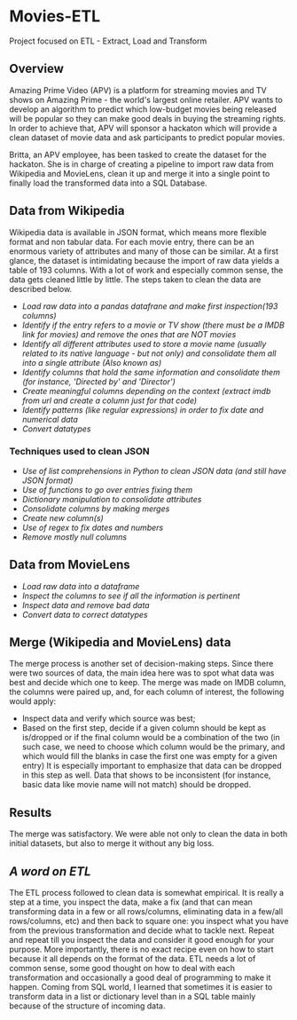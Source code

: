 # Movies-ETL
Project focused on ETL - Extract, Load and Transform

## Overview
Amazing Prime Video (APV) is a platform for streaming movies and TV shows on Amazing Prime - the world's largest online retailer.
APV wants to develop an algorithm to predict which low-budget movies being released will be popular so they can make good deals in buying the streaming rights. In order to achieve that, APV will sponsor a hackaton which will provide a clean dataset of movie data and ask participants to predict popular movies.

Britta, an APV employee, has been tasked to create the dataset for the hackaton. She is in charge of creating a pipeline to import raw data from Wikipedia and MovieLens, clean it up and merge it into a single point to finally load the transformed data into a SQL Database.

## Data from Wikipedia
Wikipedia data is available in JSON format, which means more flexible format and non tabular data. For each movie entry, there can be an enormous variety of attributes and many of those can be similar. At a first glance, the dataset is intimidating because the import of raw data yields a table of 193 columns. With a lot of work and especially common sense, the data gets cleaned little by little. The steps taken to clean the data are described below.

- *Load raw data into a pandas datafrane and make first inspection(193 columns)* 
- *Identify if the entry refers to a movie or TV show (there must be a IMDB link for movies) and remove the ones that are NOT movies*
- *Identify all different attributes used to store a movie name (usually related to its native language - but not only) and consolidate them all into a single attribute (Also known as)*
- *Identify columns that hold the same information and consolidate them (for instance, 'Directed by' and 'Director')*
- *Create meaningful columns depending on the context (extract imdb from url and create a column just for that code)*
- *Identify patterns (like regular expressions) in order to fix date and numerical data*
- *Convert datatypes*

### Techniques used to clean JSON
- *Use of list comprehensions in Python to clean JSON data (and still have JSON format)*
- *Use of functions to go over entries fixing them*
- *Dictionary manipulation to consolidate attributes*
- *Consolidate columns by making merges*
- *Create new column(s)*
- *Use of regex to fix dates and numbers*
- *Remove mostly null columns*

## Data from MovieLens
- *Load raw data into a dataframe*
- *Inspect the columns to see if all the information is pertinent*
- *Inspect data and remove bad data*
- *Convert data to correct datatypes*

## Merge (Wikipedia and MovieLens) data
The merge process is another set of decision-making steps. Since there were two sources of data, the main idea here was to spot what data was best and decide which one to keep. The merge was made on IMDB column, the columns were paired up, and, for each column of interest, the following would apply:
- Inspect data and verify which source was best;
- Based on the first step, decide if a given column should be kept as is/dropped or if the final column would be a combination of the two (in such case, we need to choose which column would be the primary, and which would fill the blanks in case the first one was empty for a given entry)
It is especially important to emphasize that data can be dropped in this step as well. Data that shows to be inconsistent (for instance, basic data like movie name will not match) should be dropped.

## Results
The merge was satisfactory. We were able not only to clean the data in both initial datasets, but also to merge it without any big loss.

## *A word on ETL*
The ETL process followed to clean data is somewhat empirical. It is really a step at a time, you inspect the data, make a fix (and that can mean transforming data in a few or all rows/columns, eliminating data in a few/all rows/columns, etc) and then back to square one: you inspect what you have from the previous transformation and decide what to tackle next. Repeat and repeat till you inspect the data and consider it good enough for your purpose. 
More importantly, there is no exact recipe even on how to start because it all depends on the format of the data. ETL needs a lot of common sense, some good thought on how to deal with each transformation and occasionally a good deal of programming to make it happen. Coming from SQL world, I learned that sometimes it is easier to transform data in a list or dictionary level than in a SQL table mainly because of the structure of incoming data.
